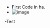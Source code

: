 - First Code in ha.
- ![image](https://github.com/JackChungG/test/assets/55954429/c16e99ad-7168-43c0-a771-331a92d65c3b)

-Test
